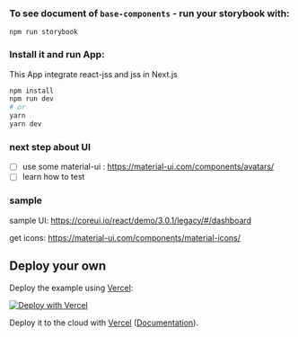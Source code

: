 ### To see document of `base-components` - run your storybook with:
```
npm run storybook
```

### Install it and run App:

This App integrate react-jss and jss in Next.js

```bash
npm install
npm run dev
# or
yarn
yarn dev
```

### next step about UI

- [ ] use some material-ui : https://material-ui.com/components/avatars/
- [ ] learn how to test

### sample
sample UI: https://coreui.io/react/demo/3.0.1/legacy/#/dashboard

get icons: https://material-ui.com/components/material-icons/








## Deploy your own

Deploy the example using [Vercel](https://vercel.com):

[![Deploy with Vercel](https://vercel.com/button)](https://vercel.com/import/project?template=https://github.com/vercel/next.js/tree/canary/examples/with-react-jss)


Deploy it to the cloud with [Vercel](https://vercel.com/import?filter=next.js&utm_source=github&utm_medium=readme&utm_campaign=next-example) ([Documentation](https://nextjs.org/docs/deployment)).
